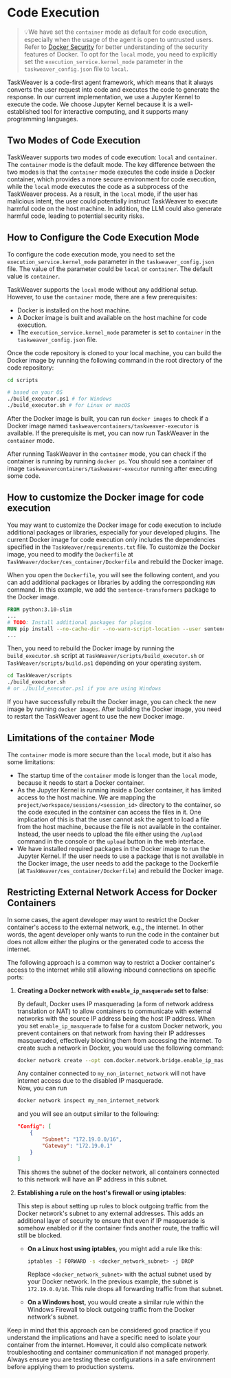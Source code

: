 # Code Execution

>💡We have set the `container` mode as default for code execution, especially when the usage of the agent
is open to untrusted users. Refer to [Docker Security](https://docs.docker.com/engine/security/) for better understanding
of the security features of Docker. To opt for the `local` mode, you need to explicitly set the `execution_service.kernel_mode` 
parameter in the `taskweaver_config.json` file to `local`.

TaskWeaver is a code-first agent framework, which means that it always converts the user request into code 
and executes the code to generate the response. In our current implementation, we use a Jupyter Kernel
to execute the code. We choose Jupyter Kernel because it is a well-established tool for interactive computing,
and it supports many programming languages.

## Two Modes of Code Execution

TaskWeaver supports two modes of code execution: `local` and `container`. 
The `container` mode is the default mode. The key difference between the two modes is that the `container` mode
executes the code inside a Docker container, which provides a more secure environment for code execution, while
the `local` mode executes the code as a subprocess of the TaskWeaver process.
As a result, in the `local` mode, if the user has malicious intent, the user could potentially
instruct TaskWeaver to execute harmful code on the host machine. In addition, the LLM could also generate
harmful code, leading to potential security risks.



## How to Configure the Code Execution Mode

To configure the code execution mode, you need to set the `execution_service.kernel_mode` parameter in the
`taskweaver_config.json` file. The value of the parameter could be `local` or `container`. The default value
is `container`.

TaskWeaver supports the `local` mode without any additional setup. However, to use the `container` mode,
there are a few prerequisites:

- Docker is installed on the host machine.
- A Docker image is built and available on the host machine for code execution.
- The `execution_service.kernel_mode` parameter is set to `container` in the `taskweaver_config.json` file.

Once the code repository is cloned to your local machine, you can build the Docker image
by running the following command in the root directory of the code repository:

```bash
cd scripts

# based on your OS
./build_executor.ps1 # for Windows
./build_executor.sh # for Linux or macOS
```

After the Docker image is built, you can run `docker images` to check if a Docker image 
named `taskweavercontainers/taskweaver-executor` is available. 
If the prerequisite is met, you can now run TaskWeaver in the `container` mode.

After running TaskWeaver in the `container` mode, you can check if the container is running by running `docker ps`.
You should see a container of image `taskweavercontainers/taskweaver-executor` running after executing some code. 

## How to customize the Docker image for code execution

You may want to customize the Docker image for code execution to include additional packages or libraries, especially
for your developed plugins. The current Docker image for code execution only includes the dependencies specified in the `TaskWeaver/requirements.txt` file. To customize the Docker image, you need to
modify the `Dockerfile` at `TaskWeaver/docker/ces_container/Dockerfile` and rebuild the Docker image.

When you open the `Dockerfile`, you will see the following content, and you can add additional packages or libraries
by adding the corresponding `RUN` command. In this example, we add the `sentence-transformers` package to the Docker image.

```Dockerfile
FROM python:3.10-slim
...
# TODO: Install additional packages for plugins
RUN pip install --no-cache-dir --no-warn-script-location --user sentence-transformers
...
```
Then, you need to rebuild the Docker image by running the `build_executor.sh` script at `TaskWeaver/scripts/build_executor.sh` 
or `TaskWeaver/scripts/build.ps1` depending on your operating system.

```bash
cd TaskWeaver/scripts
./build_executor.sh
# or ./build_executor.ps1 if you are using Windows
```

If you have successfully rebuilt the Docker image, you can check the new image by running `docker images`.
After building the Docker image, you need to restart the TaskWeaver agent to use the new Docker image.

## Limitations of the `container` Mode

The `container` mode is more secure than the `local` mode, but it also has some limitations:

- The startup time of the `container` mode is longer than the `local` mode, because it needs to start a Docker container. 
- As the Jupyter Kernel is running inside a Docker container, it has limited access to the host machine. We are mapping the
  `project/workspace/sessions/<session_id>` directory to the container, so the code executed in the container can access the
  files in it. One implication of this is that the user cannot ask the agent to load a file from the host machine, because the
  file is not available in the container. Instead, the user needs to upload the file either using the `/upload` command in 
  the console or the `upload` button in the web interface.
- We have installed required packages in the Docker image to run the Jupyter Kernel. If the user needs to use a package that is
  not available in the Docker image, the user needs to add the package to the Dockerfile (at `TaskWeaver/ces_container/Dockerfile`) 
  and rebuild the Docker image.

## Restricting External Network Access for Docker Containers

In some cases, the agent developer may want to restrict the Docker container's access to the external network, e.g., the internet.
In other words, the agent developer only wants to run the code in the container but does not allow either 
the plugins or the generated code to access the internet.

The following approach is a common way to restrict a Docker container's access to the internet while still 
allowing inbound connections on specific ports:  
   
1. **Creating a Docker network with `enable_ip_masquerade` set to false**:  
  
   By default, Docker uses IP masquerading (a form of network address translation or NAT) to allow containers 
   to communicate with external networks with the source IP address being the host IP address. 
    When you set `enable_ip_masquerade` to false for a custom Docker network, 
    you prevent containers on that network from having their IP addresses masqueraded, effectively blocking them 
    from accessing the internet. To create such a network in Docker, you would use the following command:  
  
   ```bash  
   docker network create --opt com.docker.network.bridge.enable_ip_masquerade=false my_non_internet_network  
   ```  
  
   Any container connected to `my_non_internet_network` will not have internet access due to the disabled IP masquerade.  
    Now, you can run 
    ```bash
    docker network inspect my_non_internet_network
    ```
   and you will see an output similar to the following:
    ```json
    "Config": [
        {
            "Subnet": "172.19.0.0/16",
            "Gateway": "172.19.0.1"
        }
    ]
    ```
   This shows the subnet of the docker network, all containers connected to this network will have an IP address in this subnet.
   
2. **Establishing a rule on the host's firewall or using iptables**:  
  
   This step is about setting up rules to block outgoing traffic from the Docker network's subnet 
   to any external addresses. This adds an additional layer of security to ensure that even 
    if IP masquerade is somehow enabled or if the container finds another route, the traffic will still be blocked.  
  
   - **On a Linux host using iptables**, you might add a rule like this:  
  
     ```bash  
     iptables -I FORWARD -s <docker_network_subnet> -j DROP  
     ```  
       
     Replace `<docker_network_subnet>` with the actual subnet used by your Docker network. 
     In the previous example, the subnet is `172.19.0.0/16`. This rule drops all forwarding traffic from that subnet. 
  
   - **On a Windows host**, you would create a similar rule within the Windows Firewall 
     to block outgoing traffic from the Docker network's subnet.  
   
Keep in mind that this approach can be considered good practice if you understand the implications 
and have a specific need to isolate your container from the internet.
However, it could also complicate network troubleshooting and container communication if not managed properly. 
Always ensure you are testing these configurations in a safe environment before applying them to production systems.  
   
